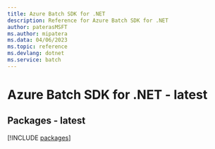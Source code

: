 ```yaml
---
title: Azure Batch SDK for .NET
description: Reference for Azure Batch SDK for .NET
author: paterasMSFT
ms.author: mipatera
ms.data: 04/06/2023
ms.topic: reference
ms.devlang: dotnet
ms.service: batch
---
```

# Azure Batch SDK for .NET - latest
## Packages - latest
[!INCLUDE [packages](batch-index.md)]